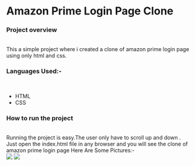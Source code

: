 <h1> Amazon Prime Login Page Clone </h1>
<h3>Project overview</h3> <br>
This a simple project where i created a clone of amazon prime login page using only  html and css. <br>

<h3> Languages Used:-</h3> <br>
<ul>
<li>HTML</li>
<li>CSS</li>
</ul>
<h3>How to run the project</h3><br>
Running the project is easy.The user only have to scroll up and down .<br>
Just open the index.html file in any browser and you will see the clone of amazon prime login page
Here Are Some Pictures:-<br>
<image src="https://user-images.githubusercontent.com/82977727/127748504-cdea94ce-52dc-40e1-abd2-d8f7200cb8cc.png"> </image>
<image src="https://user-images.githubusercontent.com/82977727/127748581-d6b6a860-7252-48dc-82ae-a2da2e1297f4.png"></image>
